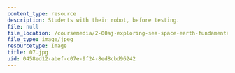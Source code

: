 ```yaml
---
content_type: resource
description: Students with their robot, before testing.
file: null
file_location: /coursemedia/2-00aj-exploring-sea-space-earth-fundamentals-of-engineering-design-spring-2009/0458ed12abefc07e9f248ed8cbd96242_07.jpg
file_type: image/jpeg
resourcetype: Image
title: 07.jpg
uid: 0458ed12-abef-c07e-9f24-8ed8cbd96242
---
```

